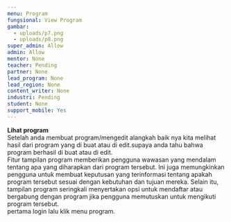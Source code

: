 ```yaml
---
menu: Program
fungsional: View Program
gambar:
  - uploads/p7.png
  - uploads/p8.png
super_admin: Allow
admin: Allow
mentor: None
teacher: Pending
partner: None
lead_program: None
lead_region: None
content_writer: None
industri: Pending
student: None
support_mobile: Yes
---
```

**L﻿ihat program**\
S﻿etelah anda membuat program/mengedit alangkah baik nya kita melihat hasil dari program yang di buat atau di edit.supaya anda tahu bahwa program berhasil di buat atau di edit.\
Fitur tampilan program memberikan pengguna wawasan yang mendalam tentang apa yang diharapkan dari program tersebut. Ini juga memungkinkan pengguna untuk membuat keputusan yang terinformasi tentang apakah program tersebut sesuai dengan kebutuhan dan tujuan mereka. Selain itu, tampilan program seringkali menyertakan opsi untuk mendaftar atau bergabung dengan program jika pengguna memutuskan untuk mengikuti program tersebut.\
p﻿ertama login lalu klik menu program.